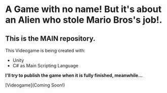 # A Game with no name! But it's about an Alien who stole Mario Bros's job!.

## This is the MAIN repository.

This Videogame is being created with:
- Unity
- C# as Main Scripting Language

__I'll try to publish the game when it is fully finished, meanwhile...__

[Videogame](Coming Soon!)
